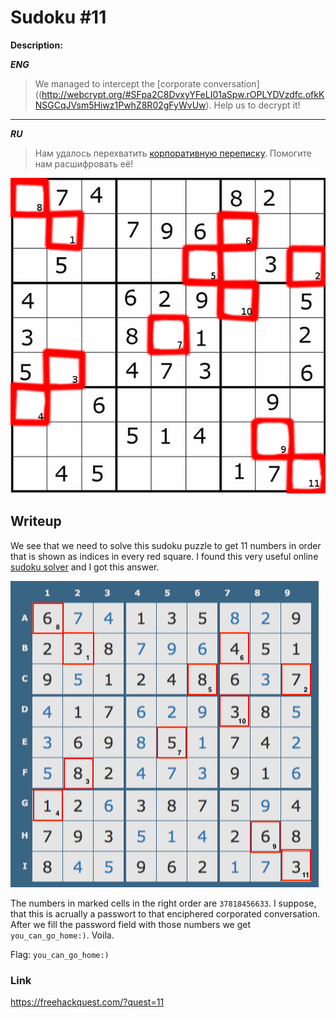 # Sudoku #11
**Description:**

***ENG***
> We managed to intercept the [corporate conversation]((http://webcrypt.org/#SFpa2C8DvxyYFeLI01aSpw.rOPLYDVzdfc.ofkKNSGCqJVsm5Hiwz1PwhZ8R02gFyWvUw). Help us to decrypt it!

---

***RU***
> Нам удалось перехватить [корпоративную переписку](http://webcrypt.org/#SFpa2C8DvxyYFeLI01aSpw.rOPLYDVzdfc.ofkKNSGCqJVsm5Hiwz1PwhZ8R02gFyWvUw). Помогите нам расшифровать её! 

![sudoku](/FHQ/files/cryptography/sudoku.jpeg)

## Writeup

We see that we need to solve this sudoku puzzle to get 11 numbers in order that is shown as indices in every red square. I found this very useful online [sudoku solver](https://www.sudoku-solutions.com) and I got this answer.

![sudoku-solved](/FHQ/images/cryptography/sudoku-solved.png)

The numbers in marked cells in the right order are `37818456633`. I suppose, that this is acrually a passwort to that enciphered corporated conversation. After we fill the password field with those numbers we get `you_can_go_home:)`. Voila.

Flag: `you_can_go_home:)`

### Link

https://freehackquest.com/?quest=11
